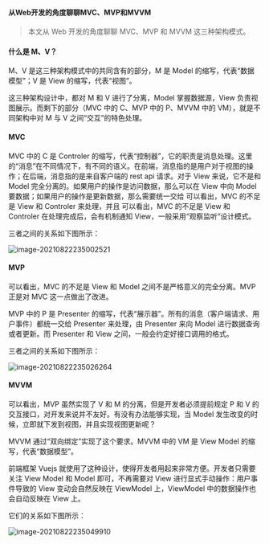 #### 从Web开发的角度聊聊MVC、MVP和MVVM

> 本文从 Web 开发的角度聊聊 MVC、MVP 和 MVVM 这三种架构模式。

#### 什么是 M、V？

M、V 是这三种架构模式中的共同含有的部分，M 是 Model 的缩写，代表“数据模型”；V 是 View 的缩写，代表“视图”。

这三种架构设计中，都对 M 和 V 进行了分离，Model 掌握数据源，View 负责视图展示。而剩下的部分（MVC 中的 C、MVP 中的 P、MVVM 中的 VM），就是不同架构中对 M 与 V 之间“交互”的特色处理。

#### MVC

MVC 中的 C 是 Controler 的缩写，代表“控制器”，它的职责是消息处理。这里的“消息”在不同情况下，有不同的语义。在前端，消息指的是用户对于视图的操作；在后端，消息指的是来自客户端的 rest api 请求。对于 View 来说，它不是和 Model 完全分离的。如果用户的操作是访问数据，那么可以在 View 中向 Model 要数据；如果用户的操作是更新数据，那么需要统一交给 可以看出，MVC 的不足是 View 和 Controler 来处理，并且 可以看出，MVC 的不足是 View 和 Controler 在处理完成后，会有机制通知 View，一般采用“观察监听”设计模式。

三者之间的关系如下图所示：

![image-20210822235002521](https://gitee.com/p_pj/pig/raw/master/img/image-20210822235002521.png)

#### MVP

可以看出，MVC 的不足是 View 和 Model 之间不是严格意义的完全分离。MVP 正是对 MVC 这一点做出了改进。

MVP 中的 P 是 Presenter 的缩写，代表“展示器”。所有的消息（客户端请求、用户事件）都统一交给 Presenter 来处理，由 Presenter 来向 Model 进行数据查询或者更新。而 Presenter 和 View 之间，一般会约定好接口调用的格式。

三者之间的关系如下图所示：

![image-20210822235026264](https://gitee.com/p_pj/pig/raw/master/img/image-20210822235026264.png)

#### MVVM

可以看出，MVP 虽然实现了 V 和 M 的分离，但是开发者必须提前规定 P 和 V 的交互接口，对开发来说并不友好。有没有办法能够实现，当 Model 发生改变的时候，立即就下发到视图，并且实现视图更新呢？

MVVM 通过“双向绑定”实现了这个要求。MVVM 中的 VM 是 View Model 的缩写，代表“数据模型”。

前端框架 Vuejs 就使用了这种设计，使得开发者用起来非常方便。开发者只需要关注 View Model 和 Model 即可，不再需要对 View 进行显式手动操作：用户事件导致的 View 变动会自然反映在 ViewModel 上，ViewModel 中的数据操作也会自动反映在 View 上。

它们的关系如下图所示：

![image-20210822235049910](https://gitee.com/p_pj/pig/raw/master/img/image-20210822235049910.png)

